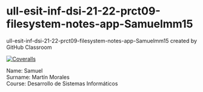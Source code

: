 # ull-esit-inf-dsi-21-22-prct09-filesystem-notes-app-Samuelmm15
ull-esit-inf-dsi-21-22-prct09-filesystem-notes-app-Samuelmm15 created by GitHub Classroom

[![Coveralls](https://github.com/ULL-ESIT-INF-DSI-2122/ull-esit-inf-dsi-21-22-prct09-filesystem-notes-app-Samuelmm15/actions/workflows/coveralls.yml/badge.svg)](https://github.com/ULL-ESIT-INF-DSI-2122/ull-esit-inf-dsi-21-22-prct09-filesystem-notes-app-Samuelmm15/actions/workflows/coveralls.yml)

Name: Samuel \
Surname: Martín Morales \
Course: Desarrollo de Sistemas Informáticos
